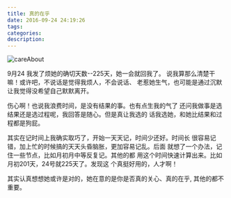 ```yaml
---
title: 真的在乎
date: 2016-09-24 24:19:26
tags:
categories:
description:
---
```


![careAbout](/images/careAbout.jpg)

9月24 我发了烦她的确切天数--225天，她一会就回我了。
说我算那么清楚干嘛！或许吧，不说话是觉得我烦人，不会说话、
老惹她生气，也可能是通过沉默让我觉得没希望自己默默离开。

<!--more-->

伤心啊！也说我浪费时间，是没有结果的事。也有点生我的气了
还问我做事是选结果还是选过程呢，我回答是随心。但是真让我选的
话我选她，和她比结果和过程都是狗屁。

其实在记时间上我确实取巧了，开始一天天记，时间少还好。时间长
很容易记错，加上忙的时候搞的天天头昏脑胀，更加容易记乱。后面
就想了一个办法，记住一些节点，比如月初月中等反复记。其他的都
用这个时间快速计算出来。比如月初201天，24号就225天了。发现这
个真挺好用的，人才啊！

其实认真想想她或许是对的，她在意的是你是否真的关心、真的在乎,
其他的都不重要。
